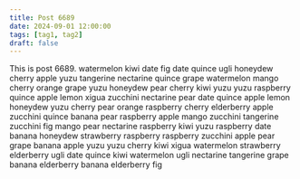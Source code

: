 ```yaml
---
title: Post 6689
date: 2024-09-01 12:00:00
tags: [tag1, tag2]
draft: false
---
```

This is post 6689.
watermelon
kiwi
date
fig
date
quince
ugli
honeydew
cherry
apple
yuzu
tangerine
nectarine
quince
grape
watermelon
mango
cherry
orange
grape
yuzu
honeydew
pear
cherry
kiwi
yuzu
yuzu
raspberry
quince
apple
lemon
xigua
zucchini
nectarine
pear
date
quince
apple
lemon
honeydew
yuzu
cherry
pear
orange
raspberry
cherry
elderberry
apple
zucchini
quince
banana
pear
raspberry
apple
mango
zucchini
tangerine
zucchini
fig
mango
pear
nectarine
raspberry
kiwi
yuzu
raspberry
date
banana
honeydew
strawberry
raspberry
raspberry
zucchini
apple
pear
grape
banana
apple
yuzu
yuzu
cherry
kiwi
xigua
watermelon
strawberry
elderberry
ugli
date
quince
kiwi
watermelon
ugli
nectarine
tangerine
grape
banana
elderberry
banana
elderberry
fig
